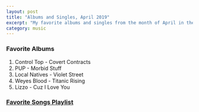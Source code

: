 ```yaml
---
layout: post
title: "Albums and Singles, April 2019"
excerpt: "My favorite albums and singles from the month of April in the 2019th year. "
category: music
---
```


### Favorite Albums

1. Control Top - Covert Contracts
1. PUP - Morbid Stuff
1. Local Natives - Violet Street
1. Weyes Blood - Titanic Rising
1. Lizzo - Cuz I Love You

### <a href="https://open.spotify.com/user/blrobin2/playlist/1BlZRfkHgWb4wENGqRRsOi" target="_blank" rel="noopener">Favorite Songs Playlist</a>
